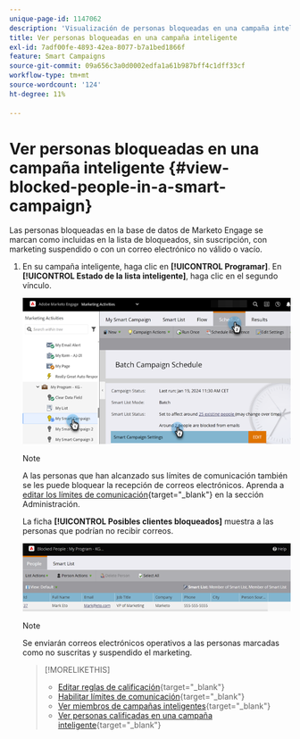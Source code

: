 ```yaml
---
unique-page-id: 1147062
description: 'Visualización de personas bloqueadas en una campaña inteligente: documentos de Marketo, documentación del producto'
title: Ver personas bloqueadas en una campaña inteligente
exl-id: 7adf00fe-4893-42ea-8077-b7a1bed1866f
feature: Smart Campaigns
source-git-commit: 09a656c3a0d0002edfa1a61b987bff4c1dff33cf
workflow-type: tm+mt
source-wordcount: '124'
ht-degree: 11%

---
```


# Ver personas bloqueadas en una campaña inteligente {#view-blocked-people-in-a-smart-campaign}

Las personas bloqueadas en la base de datos de Marketo Engage se marcan como incluidas en la lista de bloqueados, sin suscripción, con marketing suspendido o con un correo electrónico no válido o vacío.

1. En su campaña inteligente, haga clic en **[!UICONTROL Programar]**. En **[!UICONTROL Estado de la lista inteligente]**, haga clic en el segundo vínculo.

   ![](assets/view-blocked-people-in-a-smart-campaign-1.png)

   >[!NOTE]
   >
   >A las personas que han alcanzado sus límites de comunicación también se les puede bloquear la recepción de correos electrónicos. Aprenda a [editar los límites de comunicación](/help/marketo/product-docs/administration/email-setup/enable-communication-limits.md){target="_blank"} en la sección Administración.

   La ficha **[!UICONTROL Posibles clientes bloqueados]** muestra a las personas que podrían no recibir correos.

   ![](assets/view-blocked-people-in-a-smart-campaign-2.png)

   >[!NOTE]
   >
   >Se enviarán correos electrónicos operativos a las personas marcadas como no suscritas y suspendido el marketing.

   >[!MORELIKETHIS]
   >
   >* [Editar reglas de calificación](/help/marketo/product-docs/core-marketo-concepts/smart-campaigns/using-smart-campaigns/edit-qualification-rules-in-a-smart-campaign.md){target="_blank"}
   >* [Habilitar límites de comunicación](/help/marketo/product-docs/administration/email-setup/enable-communication-limits.md){target="_blank"}
   >* [Ver miembros de campañas inteligentes](/help/marketo/product-docs/core-marketo-concepts/smart-campaigns/smart-campaign-data/view-smart-campaign-members.md){target="_blank"}
   >* [Ver personas calificadas en una campaña inteligente](/help/marketo/product-docs/core-marketo-concepts/smart-campaigns/smart-campaign-data/view-qualified-people-in-a-smart-campaign.md){target="_blank"}
